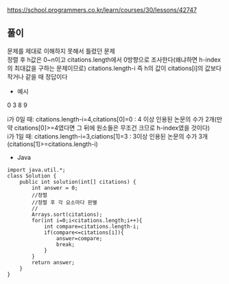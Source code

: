 https://school.programmers.co.kr/learn/courses/30/lessons/42747

## 풀이
문제를 제대로 이해하지 못해서 틀렸던 문제<br>정렬 후
h값은 0~n이고 citations.length에서 0방향으로 조사한다(왜냐하면 h-index의 최대값을 구하는 문제이므로)
citations.length-i 즉 h의 값이 citations[i]의 값보다 작거나 같을 때 정답이다

- 예시

0 3 8 9<br>

i가 0일 때: citations.length-i=4,citations[0]=0 : 4 이상 인용된 논문의 수가 2개(만약 citations[0]>=4였다면 그 뒤에 원소들은 무조건 크므로 h-index였을 것이다)<br>
i가 1일 때: citations.length-i=3,ciations[1]=3 : 3이상 인용된 논문의 수가 3개 (citations[1]>=citations.length-i)


- Java
```
import java.util.*;
class Solution {
    public int solution(int[] citations) {
        int answer = 0;
        //정렬
        //정렬 후 각 요소마다 판별
        //
        Arrays.sort(citations);
        for(int i=0;i<citations.length;i++){
            int compare=citations.length-i;
            if(compare<=citations[i]){
                answer=compare;
                break;
            }
        }
        return answer;
    }
}
```
